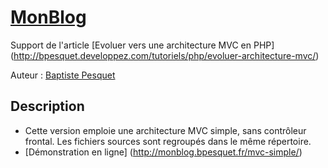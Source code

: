 # [MonBlog](http://github.com/bpesquet/MonBlog)

Support de l'article [Evoluer vers une architecture MVC en PHP] (http://bpesquet.developpez.com/tutoriels/php/evoluer-architecture-mvc/)

Auteur : [Baptiste Pesquet](https://github.com/bpesquet)


## Description

* Cette version emploie une architecture MVC simple, sans contrôleur frontal. Les fichiers sources sont regroupés dans le même répertoire.
* [Démonstration en ligne] (http://monblog.bpesquet.fr/mvc-simple/)


